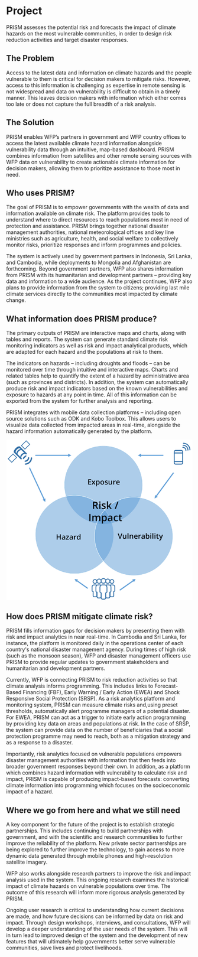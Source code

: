 # Project

PRISM assesses the potential risk and forecasts the impact of climate hazards on the most vulnerable communities, in order to design risk reduction activities and target disaster responses.

## The Problem

Access to the latest data and information on climate hazards and the people vulnerable to them is critical for decision makers to mitigate risks. However, access to this information is challenging as expertise in remote sensing is not widespread and data on vulnerability is difficult to obtain in a timely manner. This leaves decision makers with information which either comes too late or does not capture the full breadth of a risk analysis.

## The Solution

PRISM enables WFP’s partners in government and WFP country offices to access the latest available climate hazard information alongside vulnerability data through an intuitive, map-based dashboard.  PRISM combines information from satellites and other remote sensing sources with WFP data on vulnerability to create actionable climate information for decision makers, allowing them to prioritize assistance to those most in need.

## Who uses PRISM?

The goal of PRISM is to empower governments with the wealth of data and information available on climate risk. The platform provides tools to understand where to direct resources to reach populations most in need of protection and assistance. PRISM brings together national disaster management authorities, national meteorological offices and key line ministries such as agriculture, health, and social welfare to collectively monitor risks, prioritize responses and inform programmes and policies.

The system is actively used by government partners in Indonesia, Sri Lanka, and Cambodia, while deployments to Mongolia and Afghanistan are forthcoming. Beyond government partners, WFP also shares information from PRISM with its humanitarian and development partners – providing key data and information to a wide audience. As the project continues, WFP also plans to provide information from the system to citizens; providing last mile climate services directly to the communities most impacted by climate change.

## What information does PRISM produce?

The primary outputs of PRISM are interactive maps and charts, along with tables and reports. The system can generate standard climate risk monitoring indicators as well as risk and impact analytical products, which are adapted for each hazard and the populations at risk to them.

The indicators on hazards – including droughts and floods – can be monitored over time through intuitive and interactive maps. Charts and related tables help to quantify the extent of a hazard by administrative area (such as provinces and districts). In addition, the system can automatically produce risk and impact indicators based on the known vulnerabilities and exposure to hazards at any point in time. All of this information can be exported from the system for further analysis and reporting.

PRISM integrates with mobile data collection platforms – including open source solutions such as ODK and Kobo Toolbox. This allows users to visualize data collected from impacted areas in real-time, alongside the hazard information automatically generated by the platform.

![Risk/Impact](../../img/risk-venn.png)


## How does PRISM mitigate climate risk?

PRISM fills information gaps for decision makers by presenting them with risk and impact analytics in near real-time. In Cambodia and Sri Lanka, for instance, the platform is monitored daily in the operations center of each country's national disaster management agency. During times of high risk (such as the monsoon season), WFP and disaster management officers use PRISM to provide regular updates to government stakeholders and humanitarian and development partners.

Currently, WFP is connecting PRISM to risk reduction activities so that climate analysis informs programming. This includes links to Forecast-Based Financing (FBF), Early Warning / Early Action (EWEA) and Shock Responsive Social Protection (SRSP). As a risk analytics platform and monitoring system, PRISM can measure climate risks and,using preset thresholds, automatically alert programme managers of a potential disaster. For EWEA, PRISM can act as a trigger to initiate early action programming by providing key data on areas and populations at risk. In the case of SRSP, the system can provide data on the number of beneficiaries that a social protection programme may need to reach, both as a mitigation strategy and as a response to a disaster.

Importantly, risk analytics focused on vulnerable populations empowers disaster management authorities with information that then feeds into broader government responses beyond their own. In addition, as a platform which combines hazard information with vulnerability to calculate risk and impact, PRISM is capable of producing impact-based forecasts: converting climate information into programming which focuses on the socioeconomic impact of a hazard.


## Where we go from here and what we still need

A key component for the future of the project is to establish strategic partnerships. This includes continuing to build partnerships with government, and with the scientific and research communities to further improve the reliability of the platform. New private sector partnerships are being explored to further improve the technology, to gain access to more dynamic data generated through mobile phones and high-resolution satellite imagery.

WFP also works alongside research partners to improve the risk and impact analysis used in the system. This ongoing research examines the historical impact of climate hazards on vulnerable populations over time. The outcome of this research will inform more rigorous analysis generated by PRISM.

Ongoing user research is critical to understanding how current decisions are made, and how future decisions can be informed by data on risk and impact. Through design workshops, interviews, and consultations, WFP will develop a deeper understanding of the user needs of the system. This will in turn lead to improved design of the system and the development of new features that will ultimately help governments better serve vulnerable communities, save lives and protect livelihoods.